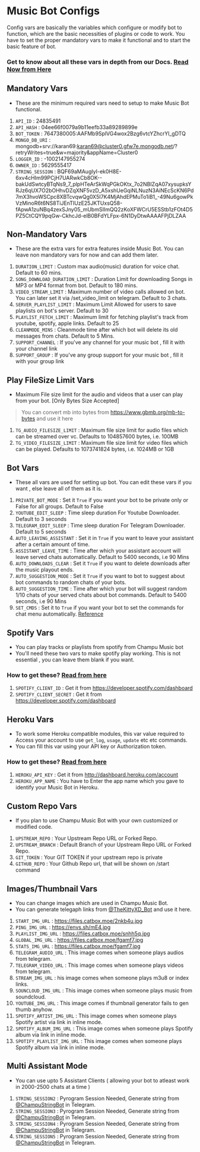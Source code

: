 # Music Bot Configs

Config vars are basically the variables which configure or modify bot to function, which are the basic necessities of plugins or code to work. You have to set the proper mandatory vars to make it functional and to start the basic feature of bot.

### Get to know about all these vars in depth from our Docs. [Read Now from Here](https://notreallyshikhar.gitbook.io/yukkimusicbot/config-vars/available-vars)

## Mandatory Vars

- These are the minimum required vars need to setup to make Music Bot functional.

1. `API_ID` : 24835491
2. `API_HASH`  : 04ee66f0079a9b11eefb33a89289899e
3. `BOT_TOKEN` : 7647380005:AAFMb9SplVG4wox2Bzg6vtcYZhcrYl_gDTQ
4. `MONGO_DB_URI` : mongodb+srv://karan69:karan69@cluster0.gfw7e.mongodb.net/?retryWrites=true&w=majority&appName=Cluster0
5. `LOGGER_ID` : -1002147955274
6. `OWNER_ID` : 5629555417
7. `STRING_SESSION` : BQF69aMAugIyI-ek0H8E-6xv4cHIm99PCjH7UARwkCb8OK--bakUdSwtcyBTqNs9_7_plpHTeArSkWqPGkOKtx_7o2NBIZqA07xysupksYRJz6qUX7O2bOHhvDZqXNF5vzD_A5xshUeGqiNLNuzN3AiNEcScKN6Pd7mX3hvoWSCpc8XBTcvqwQg0X5I7K4MjAhdEPMuTo1iB1_-49Nu6gowPkVzMinoR6t6NS8TiJEnTIUzE25JKTUxsQ58-fApwA1zuNBq4zexSJny05_mUbmSIImQQ2zKoXFWCrU5ESStb1zFOt4D5PZ5CtCQY9pqGw-CkhcJd-elB0BFdYLFpx-6N1DyDtwAAAAFPjDLZAA


## Non-Mandatory Vars

- These are the extra vars for extra features inside Music Bot. You can leave non mandatory vars for now and can add them later.

1. `DURATION_LIMIT` : Custom max audio(music) duration for voice chat. Default to 60 mins.
2. `SONG_DOWNLOAD_DURATION_LIMIT`  : Duration Limit for downloading Songs in MP3 or MP4 format from bot. Default to 180 mins.
3. `VIDEO_STREAM_LIMIT` : Maximum number of video calls allowed on bot. You can later set it via /set_video_limit on telegram. Default to 3 chats.
4. `SERVER_PLAYLIST_LIMIT` : Maximum Limit Allowed for users to save playlists on bot's server. Default to 30
5. `PLAYLIST_FETCH_LIMIT` :  Maximum limit for fetching playlist's track from youtube, spotify, apple links. Default to 25
6. `CLEANMODE_MINS` : Cleanmode time after which bot will delete its old messages from chats. Default to 5 Mins.
7. `SUPPORT_CHANNEL` : If you've any channel for your music bot , fill it with your channel link
8. `SUPPORT_GROUP` : If you've any group support for your music bot , fill it with your group link

## Play FileSize Limit Vars

- Maximum File size limit for the audio and videos that a user can play from your bot. [Only Bytes Size Accepted]
> You can convert mb into bytes from https://www.gbmb.org/mb-to-bytes and use it here 

1. `TG_AUDIO_FILESIZE_LIMIT` : Maximum file size limit for audio files which can be streamed over vc. Defaults to 104857600 bytes, i.e. 100MB
2. `TG_VIDEO_FILESIZE_LIMIT` : Maximum file size limit for video files which can be played. Defaults to 1073741824 bytes, i.e. 1024MB or 1GB


## Bot Vars

- These all vars are used for setting up bot. You can edit these vars if you want , else leave all of them as it is.

1. `PRIVATE_BOT_MODE` : Set it `True` if you want your bot to be private only or False for all groups. Default to False
2. `YOUTUBE_EDIT_SLEEP` : Time sleep duration For Youtube Downloader. Default to 3 seconds
3. `TELEGRAM_EDIT_SLEEP` : Time sleep duration For Telegram Downloader. Default to 5 seconds
4. `AUTO_LEAVING_ASSISTANT` : Set it in `True` if you want to leave your assistant after a certain amount of time.
5. `ASSISTANT_LEAVE_TIME` : Time after which your assistant account will leave served chats automatically. Default to 5400 seconds, i.e 90 Mins
6. `AUTO_DOWNLOADS_CLEAR` : Set it `True` if you want to delete downloads after the music playout ends. 
7. `AUTO_SUGGESTION_MODE` : Set it `True` if you want to bot to suggest about bot commands to random chats of your bots. 
9. `AUTO_SUGGESTION_TIME` : Time after which your bot will suggest random 1/10 chats of your served chats about bot commands. Default to 5400 seconds, i.e 90 Mins
10. `SET_CMDS` : Set it to `True` if you want your bot to set the commands for chat menu automatically. [Reference](https://i.postimg.cc/Bbg3LQTG/image.png)

## Spotify Vars

- You can play tracks or playlists from spotify from Champu Music bot
- You'll need these two vars to make spotify play working. This is not essential , you can leave them blank if you want.

### How to get these? [Read from here](https://notreallyshikhar.gitbook.io/yukkimusicbot/deployment/spotify)


1. `SPOTIFY_CLIENT_ID` : Get it from https://developer.spotify.com/dashboard 
2. `SPOTIFY_CLIENT_SECRET` : Get it from https://developer.spotify.com/dashboard 

## Heroku Vars

- To work some Heroku compatible modules, this var value required to Access your account to use `get_log`, `usage`, `update` etc etc commands.
- You can fill this var using your API key or Authorization token.

### How to get these? [Read from here](https://notreallyshikhar.gitbook.io/yukkimusicbot/config-vars/heroku-vars)

1. `HEROKU_API_KEY` : Get it from http://dashboard.heroku.com/account 
2. `HEROKU_APP_NAME` : You have to Enter the app name which you gave to identify your Music Bot in Heroku.


## Custom Repo Vars

- If you plan to use Champu Music Bot with your own customized or modified code.

1. `UPSTREAM_REPO` : Your Upstream Repo URL or Forked Repo.
2. `UPSTREAM_BRANCH` : Default Branch of your Upstream Repo URL or Forked Repo. 
3. `GIT_TOKEN` : Your GIT TOKEN if your upstream repo is private
4. `GITHUB_REPO` : Your Github Repo url, that will be shown on /start command



## Images/Thumbnail Vars

- You can change images which are used in Champu Music Bot.
- You can generate telegaph links from [@TheKittyXD_Bot](http://t.me/TheKittyXD_Bot) and use it here.

1. `START_IMG_URL` : https://files.catbox.moe/2nkb4u.jpg
2. `PING_IMG_URL` : https://envs.sh/mE4.jpg
3. `PLAYLIST_IMG_URL` : https://files.catbox.moe/snhh5q.jpg
4. `GLOBAL_IMG_URL` : https://files.catbox.moe/fgamf7.jpg
5. `STATS_IMG_URL` :  https://files.catbox.moe/fgamf7.jpg
6. `TELEGRAM_AUDIO_URL` : This image comes when someone plays audios from telegram. 
7. `TELEGRAM_VIDEO_URL` : This image comes when someone plays videos from telegram. 
8. `STREAM_IMG_URL` : his image comes when someone plays m3u8 or index links.
9. `SOUNCLOUD_IMG_URL` : This image comes when someone plays music from soundcloud. 
10. `YOUTUBE_IMG_URL` : This image comes if thumbnail generator fails to gen thumb anyhow.
11. `SPOTIFY_ARTIST_IMG_URL` : This image comes when someone plays Spotify artist via link in inline mode. 
12. `SPOTIFY_ALBUM_IMG_URL` : This image comes when someone plays Spotify album via link in inline mode. 
13. `SPOTIFY_PLAYLIST_IMG_URL` : This image comes when someone plays Spotify album via link in inline mode. 

## Multi Assistant Mode

- You can use upto 5 Assistant Clients ( allowing your bot to atleast work in 2000-2500 chats at a time )

1. `STRING_SESSION2` : Pyrogram Session Needed, Generate string from [@ChampuStringBot](http://t.me/ChampuStringBot) in Telegram.
2. `STRING_SESSION3` : Pyrogram Session Needed, Generate string from [@ChampuStringBot](http://t.me/ChampuStringBot) in Telegram.
3. `STRING_SESSION4` : Pyrogram Session Needed, Generate string from [@ChampuStringBot](http://t.me/ChampuStringBot) in Telegram.
4. `STRING_SESSION5` : Pyrogram Session Needed, Generate string from [@ChampuStringBot](http://t.me/ChampuStringBot) in Telegram.
